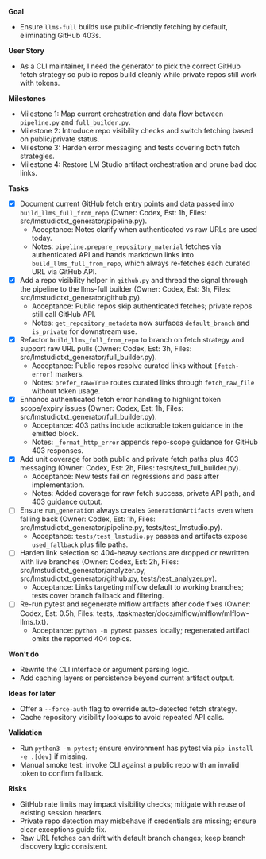 **Goal**
- Ensure `llms-full` builds use public-friendly fetching by default, eliminating GitHub 403s.

**User Story**
- As a CLI maintainer, I need the generator to pick the correct GitHub fetch strategy so public
  repos build cleanly while private repos still work with tokens.

**Milestones**
- Milestone 1: Map current orchestration and data flow between `pipeline.py` and `full_builder.py`.
- Milestone 2: Introduce repo visibility checks and switch fetching based on public/private status.
- Milestone 3: Harden error messaging and tests covering both fetch strategies.
- Milestone 4: Restore LM Studio artifact orchestration and prune bad doc links.

**Tasks**
- [x] Document current GitHub fetch entry points and data passed into `build_llms_full_from_repo`
  (Owner: Codex, Est: 1h, Files: src/lmstudiotxt_generator/pipeline.py).
  - Acceptance: Notes clarify when authenticated vs raw URLs are used today.
  - Notes: `pipeline.prepare_repository_material` fetches via authenticated API and hands markdown
    links into `build_llms_full_from_repo`, which always re-fetches each curated URL via GitHub API.
- [x] Add a repo visibility helper in `github.py` and thread the signal through the pipeline to the
  llms-full builder (Owner: Codex, Est: 3h, Files: src/lmstudiotxt_generator/github.py).
  - Acceptance: Public repos skip authenticated fetches; private repos still call GitHub API.
  - Notes: `get_repository_metadata` now surfaces `default_branch` and `is_private` for downstream use.
- [x] Refactor `build_llms_full_from_repo` to branch on fetch strategy and support raw URL pulls
  (Owner: Codex, Est: 3h, Files: src/lmstudiotxt_generator/full_builder.py).
  - Acceptance: Public repos resolve curated links without `[fetch-error]` markers.
  - Notes: `prefer_raw=True` routes curated links through `fetch_raw_file` without token usage.
- [x] Enhance authenticated fetch error handling to highlight token scope/expiry issues
  (Owner: Codex, Est: 1h, Files: src/lmstudiotxt_generator/full_builder.py).
  - Acceptance: 403 paths include actionable token guidance in the emitted block.
  - Notes: `_format_http_error` appends repo-scope guidance for GitHub 403 responses.
- [x] Add unit coverage for both public and private fetch paths plus 403 messaging
  (Owner: Codex, Est: 2h, Files: tests/test_full_builder.py).
  - Acceptance: New tests fail on regressions and pass after implementation.
  - Notes: Added coverage for raw fetch success, private API path, and 403 guidance output.
- [ ] Ensure `run_generation` always creates `GenerationArtifacts` even when falling back
  (Owner: Codex, Est: 1h, Files: src/lmstudiotxt_generator/pipeline.py, tests/test_lmstudio.py).
  - Acceptance: `tests/test_lmstudio.py` passes and artifacts expose `used_fallback` plus file paths.
- [ ] Harden link selection so 404-heavy sections are dropped or rewritten with live branches
  (Owner: Codex, Est: 2h, Files: src/lmstudiotxt_generator/analyzer.py, src/lmstudiotxt_generator/github.py, tests/test_analyzer.py).
  - Acceptance: Links targeting mlflow default to working branches; tests cover branch fallback and filtering.
- [ ] Re-run pytest and regenerate mlflow artifacts after code fixes
  (Owner: Codex, Est: 0.5h, Files: tests, .taskmaster/docs/mlflow/mlflow/mlflow-llms.txt).
  - Acceptance: `python -m pytest` passes locally; regenerated artifact omits the reported 404 topics.

**Won't do**
- Rewrite the CLI interface or argument parsing logic.
- Add caching layers or persistence beyond current artifact output.

**Ideas for later**
- Offer a `--force-auth` flag to override auto-detected fetch strategy.
- Cache repository visibility lookups to avoid repeated API calls.

**Validation**
- Run `python3 -m pytest`; ensure environment has pytest via `pip install -e .[dev]` if missing.
- Manual smoke test: invoke CLI against a public repo with an invalid token to confirm fallback.

**Risks**
- GitHub rate limits may impact visibility checks; mitigate with reuse of existing session headers.
- Private repo detection may misbehave if credentials are missing; ensure clear exceptions guide fix.
- Raw URL fetches can drift with default branch changes; keep branch discovery logic consistent.
